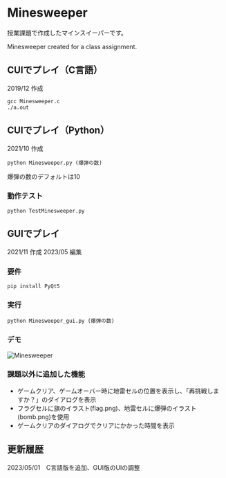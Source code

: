# Minesweeper
授業課題で作成したマインスイーパーです。

Minesweeper created for a class assignment.

## CUIでプレイ（C言語）
2019/12 作成
```
gcc Minesweeper.c
./a.out
```

## CUIでプレイ（Python）
2021/10 作成
```
python Minesweeper.py (爆弾の数)
```
爆弾の数のデフォルトは10

### 動作テスト
```
python TestMinesweeper.py 
```

## GUIでプレイ
2021/11 作成
2023/05 編集
### 要件
```
pip install PyQt5
```
### 実行
```
python Minesweeper_gui.py (爆弾の数)
```

### デモ
![Minesweeper](https://user-images.githubusercontent.com/71320379/235442793-829041ae-baf2-42d1-89ad-55b439f6a445.gif)

### 課題以外に追加した機能
- ゲームクリア、ゲームオーバー時に地雷セルの位置を表示し、「再挑戦しますか？」のダイアログを表示
- フラグセルに旗のイラスト(flag.png)、地雷セルに爆弾のイラスト(bomb.png)を使用
- ゲームクリアのダイアログでクリアにかかった時間を表示


## 更新履歴
2023/05/01　C言語版を追加、GUI版のUIの調整
